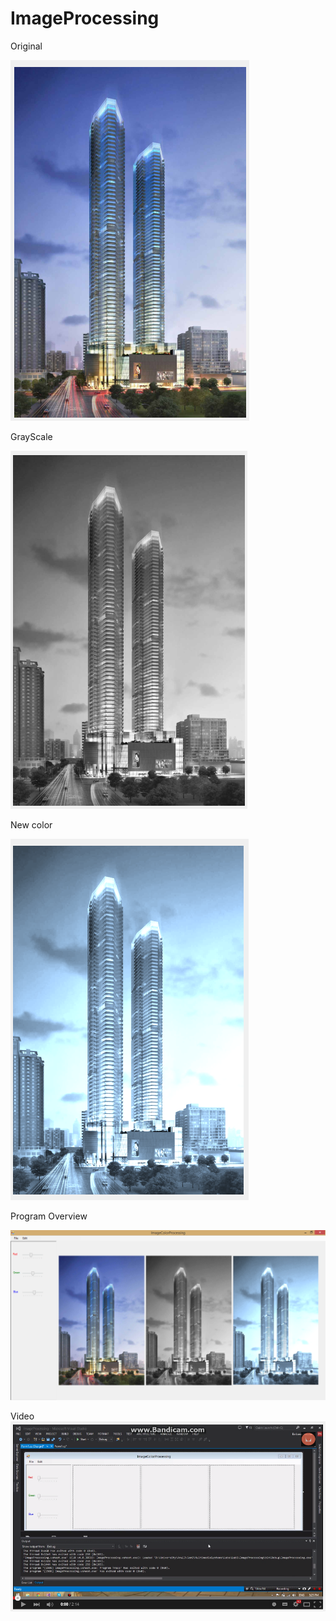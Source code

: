 # ImageProcessing

Original

![screen1](https://raw.githubusercontent.com/NicoBarbaros/ImageProcessing/master/1.png)

GrayScale

![screen1](https://raw.githubusercontent.com/NicoBarbaros/ImageProcessing/master/2.png)

New color

![screen1](https://raw.githubusercontent.com/NicoBarbaros/ImageProcessing/master/3.png)

Program Overview

![screen1](https://raw.githubusercontent.com/NicoBarbaros/ImageProcessing/master/4.png)

Video
[![ScreenShot](https://raw.githubusercontent.com/NicoBarbaros/ImageProcessing/master/5.png)](https://www.youtube.com/watch?v=9eyg7w4U5Sw&feature=youtu.be)